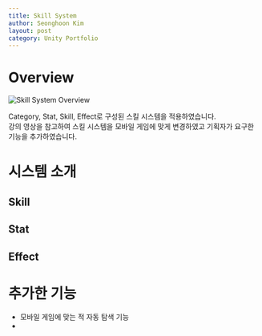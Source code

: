 ```yaml
---
title: Skill System
author: Seonghoon Kim
layout: post
category: Unity Portfolio
---
```


# Overview
![Skill System Overview](/assets/images/portfolio/skillsystem_overview.png)  

Category, Stat, Skill, Effect로 구성된 스킬 시스템을 적용하였습니다.  
강의 영상을 참고하여 스킬 시스템을 모바일 게임에 맞게 변경하였고 기획자가 요구한 기능을 추가하였습니다.

# 시스템 소개

## Skill

## Stat

## Effect

# 추가한 기능
- 모바일 게임에 맞는 적 자동 탐색 기능
- 